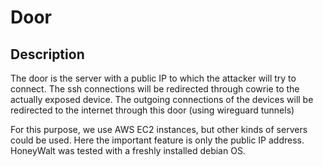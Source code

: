 # Door

## Description

The door is the server with a public IP to which the attacker will try to connect.
The ssh connections will be redirected through cowrie to the actually exposed device.
The outgoing connections of the devices will be redirected to the internet through this door (using wireguard tunnels)

For this purpose, we use AWS EC2 instances, but other kinds of servers could be used.
Here the important feature is only the public IP address.
HoneyWalt was tested with a freshly installed debian OS.